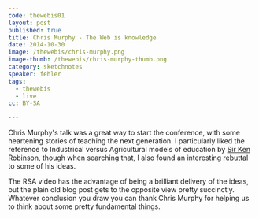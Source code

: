 ```yaml
---
code: thewebis01
layout: post
published: true
title: Chris Murphy - The Web is knowledge
date: 2014-10-30
image: /thewebis/chris-murphy.png
image-thumb: /thewebis/chris-murphy-thumb.png
category: sketchnotes
speaker: fehler
tags:
  - thewebis
  - live
cc: BY-SA

---
```


Chris Murphy's talk was a great way to start the conference, with some heartening stories of teaching the next generation. I particularly liked the reference to Industrical versus Agricultural models of education by [Sir Ken Robinson](http://www.thersa.org/events/rsaanimate/animate/rsa-animate-changing-paradigms?gclid=Cj0KEQjwidKiBRCevbT6yeqPrJQBEiQA1iM2WYgT_747h2ZltkvxhFEkgL-qTL0HlTyuzLDy2RiwAIIaAsdH8P8HAQ), though when searching that, I also found an interesting [rebuttal](http://pragmaticreform.wordpress.com/2013/10/12/what-sir-ken-got-wrong/) to some of his ideas.

The RSA video has the advantage of being a brilliant delivery of the ideas, but the plain old blog post gets to the opposite view pretty succinctly. Whatever conclusion you draw you can thank Chris Murphy for helping us to think about some pretty fundamental things.
